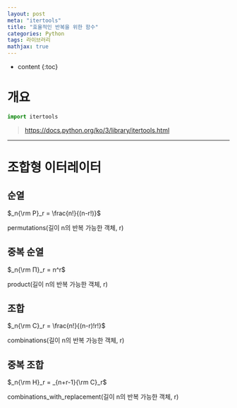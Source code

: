 ```yaml
---
layout: post
meta: "itertools"
title: "효율적인 반복을 위한 함수"
categories: Python
tags: 라이브러리
mathjax: true
---
```


* content
{:toc}
# 개요

```python
import itertools
```

> https://docs.python.org/ko/3/library/itertools.html

---

# 조합형 이터레이터

## 순열

$_n{\rm P}_r = \frac{n!}{(n-r!)}$

permutations(길이 n의 반복 가능한 객체, r)

## 중복 순열

$_n{\rm Π}_r = n^r$

product(길이 n의 반복 가능한 객체, r)

## 조합

$_n{\rm C}_r = \frac{n!}{(n-r)!r!}$

combinations(길이 n의 반복 가능한 객체, r)

## 중복 조합 

$_n{\rm H}_r = _{n+r-1}{\rm C}_r$

combinations_with_replacement(길이 n의 반복 가능한 객체, r)

